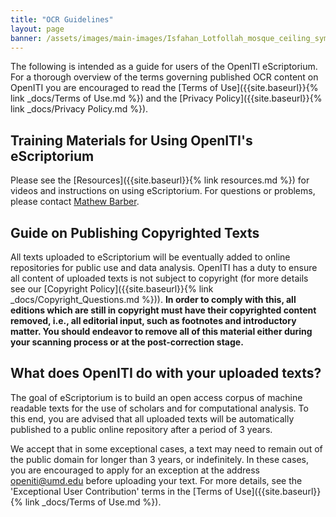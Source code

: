 ```yaml
---
title: "OCR Guidelines"
layout: page
banner: /assets/images/main-images/Isfahan_Lotfollah_mosque_ceiling_symmetric_narrow_border.png
---
```


The following is intended as a guide for users of the OpenITI eScriptorium. For a thorough overview of the terms governing published OCR content on OpenITI you are encouraged to read the [Terms of Use]({{site.baseurl}}{% link _docs/Terms of Use.md %}) and the [Privacy Policy]({{site.baseurl}}{% link _docs/Privacy Policy.md %}).
## Training Materials for Using OpenITI's eScriptorium

Please see the [Resources]({{site.baseurl}}{% link resources.md %}) for videos and instructions on using eScriptorium. For questions or problems, please contact [Mathew Barber](mailto:Mathew.Barber@aku.edu).
## Guide on Publishing Copyrighted Texts

All texts uploaded to eScriptorium will be eventually added to online repositories for public use and data analysis. OpenITI has a duty to ensure all content of uploaded texts is not subject to copyright (for more details see our [Copyright Policy]({{site.baseurl}}{% link _docs/Copyright_Questions.md %})). **In order to comply with this, all editions which are still in copyright must have their copyrighted content removed, i.e., all editorial input, such as footnotes and introductory matter. You should endeavor to remove all of this material either during your scanning process or at the post-correction stage.**
## What does OpenITI do with your uploaded texts?

The goal of eScriptorium is to build an open access corpus of machine readable texts for the use of scholars and for computational analysis. To this end, you are advised that all uploaded texts will be automatically published to a public online repository after a period of 3 years.

We accept that in some exceptional cases, a text may need to remain out of the public domain for longer than 3 years, or indefinitely. In these cases, you are encouraged to apply for an exception at the address [openiti\@umd.edu](mailto:openiti@umd.edu) before uploading your text. For more details, see the 'Exceptional User Contribution' terms in the [Terms of Use]({{site.baseurl}}{% link _docs/Terms of Use.md %}).
